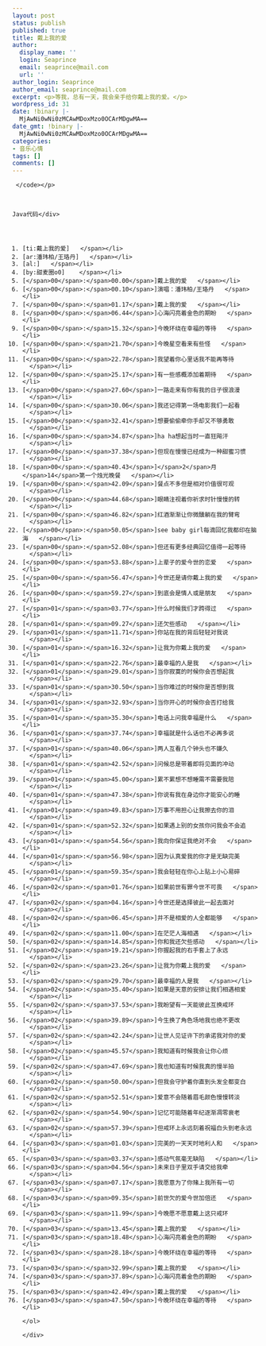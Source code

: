 ```yaml
---
layout: post
status: publish
published: true
title: 戴上我的爱
author:
  display_name: ''
  login: Seaprince
  email: seaprince@mail.com
  url: ''
author_login: Seaprince
author_email: seaprince@mail.com
excerpt: <p>等我，总有一天，我会亲手给你戴上我的爱。</p>
wordpress_id: 31
date: !binary |-
  MjAwNi0wNi0zMCAwMDoxMzo0OCArMDgwMA==
date_gmt: !binary |-
  MjAwNi0wNi0zMCAwMDoxMzo0OCArMDgwMA==
categories:
- 音乐心情
tags: []
comments: []
---
```

<p><code> <&#47;code><&#47;p></p>
<div class="codeText">
<div class="codeHead">Java代码<&#47;div></p>
<ol class="dp-j">
<li class="alt"><span>[ti:戴上我的爱] &nbsp;&nbsp;<&#47;span><&#47;li>
<li class="alt"><span>[ar:潘玮柏&#47;王珞丹] &nbsp;&nbsp;<&#47;span><&#47;li>
<li class=""><span>[al:] &nbsp;&nbsp;<&#47;span><&#47;li>
<li class="alt"><span>[by:甜麦圈o0]&nbsp; &nbsp;&nbsp;<&#47;span><&#47;li>
<li class=""><span>[<&#47;span><span class="number">00<&#47;span><span>:<&#47;span><span class="number">00.00<&#47;span><span>]戴上我的爱 &nbsp;&nbsp;<&#47;span><&#47;li>
<li class="alt"><span>[<&#47;span><span class="number">00<&#47;span><span>:<&#47;span><span class="number">00.10<&#47;span><span>]演唱：潘玮柏&#47;王珞丹 &nbsp;&nbsp;<&#47;span><&#47;li>
<li class=""><span>[<&#47;span><span class="number">00<&#47;span><span>:<&#47;span><span class="number">01.17<&#47;span><span>]戴上我的爱 &nbsp;&nbsp;<&#47;span><&#47;li>
<li class="alt"><span>[<&#47;span><span class="number">00<&#47;span><span>:<&#47;span><span class="number">06.44<&#47;span><span>]心海闪亮着金色的期盼 &nbsp;&nbsp;<&#47;span><&#47;li>
<li class=""><span>[<&#47;span><span class="number">00<&#47;span><span>:<&#47;span><span class="number">15.32<&#47;span><span>]今晚环绕在幸福的等待 &nbsp;&nbsp;<&#47;span><&#47;li>
<li class="alt"><span>[<&#47;span><span class="number">00<&#47;span><span>:<&#47;span><span class="number">21.70<&#47;span><span>]今晚星空看来有些怪 &nbsp;&nbsp;<&#47;span><&#47;li>
<li class=""><span>[<&#47;span><span class="number">00<&#47;span><span>:<&#47;span><span class="number">22.78<&#47;span><span>]我望着你心里话我不能再等待 &nbsp;&nbsp;<&#47;span><&#47;li>
<li class="alt"><span>[<&#47;span><span class="number">00<&#47;span><span>:<&#47;span><span class="number">25.17<&#47;span><span>]有一些感概添加着期待 &nbsp;&nbsp;<&#47;span><&#47;li>
<li class=""><span>[<&#47;span><span class="number">00<&#47;span><span>:<&#47;span><span class="number">27.60<&#47;span><span>]一路走来有你有我的日子很浪漫 &nbsp;&nbsp;<&#47;span><&#47;li>
<li class="alt"><span>[<&#47;span><span class="number">00<&#47;span><span>:<&#47;span><span class="number">30.06<&#47;span><span>]我还记得第一场电影我们一起看 &nbsp;&nbsp;<&#47;span><&#47;li>
<li class=""><span>[<&#47;span><span class="number">00<&#47;span><span>:<&#47;span><span class="number">32.41<&#47;span><span>]想要偷偷牵你手却又不够勇敢 &nbsp;&nbsp;<&#47;span><&#47;li>
<li class="alt"><span>[<&#47;span><span class="number">00<&#47;span><span>:<&#47;span><span class="number">34.87<&#47;span><span>]ha&nbsp;ha想起当时一直狂飚汗 &nbsp;&nbsp;<&#47;span><&#47;li>
<li class=""><span>[<&#47;span><span class="number">00<&#47;span><span>:<&#47;span><span class="number">37.38<&#47;span><span>]但现在慢慢已经成为一种甜蜜习惯 &nbsp;&nbsp;<&#47;span><&#47;li>
<li class="alt"><span>[<&#47;span><span class="number">00<&#47;span><span>:<&#47;span><span class="number">40.43<&#47;span><span>]<&#47;span><span class="number">2<&#47;span><span>月<&#47;span><span class="number">14<&#47;span><span>第一个烛光晚餐 &nbsp;&nbsp;<&#47;span><&#47;li>
<li class=""><span>[<&#47;span><span class="number">00<&#47;span><span>:<&#47;span><span class="number">42.09<&#47;span><span>]餐点不多但是相对价值很可观 &nbsp;&nbsp;<&#47;span><&#47;li>
<li class="alt"><span>[<&#47;span><span class="number">00<&#47;span><span>:<&#47;span><span class="number">44.68<&#47;span><span>]眼睛注视着你祈求时针慢慢的转 &nbsp;&nbsp;<&#47;span><&#47;li>
<li class=""><span>[<&#47;span><span class="number">00<&#47;span><span>:<&#47;span><span class="number">46.82<&#47;span><span>]红酒渐渐让你微醺躺在我的臂弯 &nbsp;&nbsp;<&#47;span><&#47;li>
<li class="alt"><span>[<&#47;span><span class="number">00<&#47;span><span>:<&#47;span><span class="number">50.05<&#47;span><span>]see&nbsp;baby&nbsp;girl每滴回忆我都印在脑海 &nbsp;&nbsp;<&#47;span><&#47;li>
<li class=""><span>[<&#47;span><span class="number">00<&#47;span><span>:<&#47;span><span class="number">52.08<&#47;span><span>]但还有更多经典回忆值得一起等待 &nbsp;&nbsp;<&#47;span><&#47;li>
<li class="alt"><span>[<&#47;span><span class="number">00<&#47;span><span>:<&#47;span><span class="number">53.88<&#47;span><span>]上辈子的爱今世的恋爱 &nbsp;&nbsp;<&#47;span><&#47;li>
<li class=""><span>[<&#47;span><span class="number">00<&#47;span><span>:<&#47;span><span class="number">56.47<&#47;span><span>]今世还是请你戴上我的爱 &nbsp;&nbsp;<&#47;span><&#47;li>
<li class="alt"><span>[<&#47;span><span class="number">00<&#47;span><span>:<&#47;span><span class="number">59.27<&#47;span><span>]到底会是情人或是朋友 &nbsp;&nbsp;<&#47;span><&#47;li>
<li class=""><span>[<&#47;span><span class="number">01<&#47;span><span>:<&#47;span><span class="number">03.77<&#47;span><span>]什么时候我们才跨得过 &nbsp;&nbsp;<&#47;span><&#47;li>
<li class="alt"><span>[<&#47;span><span class="number">01<&#47;span><span>:<&#47;span><span class="number">09.27<&#47;span><span>]还欠些感动 &nbsp;&nbsp;<&#47;span><&#47;li>
<li class=""><span>[<&#47;span><span class="number">01<&#47;span><span>:<&#47;span><span class="number">11.71<&#47;span><span>]你站在我的背后轻轻对我说 &nbsp;&nbsp;<&#47;span><&#47;li>
<li class="alt"><span>[<&#47;span><span class="number">01<&#47;span><span>:<&#47;span><span class="number">16.32<&#47;span><span>]让我为你戴上我的爱 &nbsp;&nbsp;<&#47;span><&#47;li>
<li class=""><span>[<&#47;span><span class="number">01<&#47;span><span>:<&#47;span><span class="number">22.76<&#47;span><span>]最幸福的人是我 &nbsp;&nbsp;<&#47;span><&#47;li>
<li class="alt"><span>[<&#47;span><span class="number">01<&#47;span><span>:<&#47;span><span class="number">29.01<&#47;span><span>]当你寂寞的时候你会否想起我 &nbsp;&nbsp;<&#47;span><&#47;li>
<li class=""><span>[<&#47;span><span class="number">01<&#47;span><span>:<&#47;span><span class="number">30.50<&#47;span><span>]当你难过的时候你是否想到我 &nbsp;&nbsp;<&#47;span><&#47;li>
<li class="alt"><span>[<&#47;span><span class="number">01<&#47;span><span>:<&#47;span><span class="number">32.93<&#47;span><span>]当你开心的时候你会否打给我 &nbsp;&nbsp;<&#47;span><&#47;li>
<li class=""><span>[<&#47;span><span class="number">01<&#47;span><span>:<&#47;span><span class="number">35.30<&#47;span><span>]电话上问我幸福是什么 &nbsp;&nbsp;<&#47;span><&#47;li>
<li class="alt"><span>[<&#47;span><span class="number">01<&#47;span><span>:<&#47;span><span class="number">37.74<&#47;span><span>]幸福就是什么话也不必再多说 &nbsp;&nbsp;<&#47;span><&#47;li>
<li class=""><span>[<&#47;span><span class="number">01<&#47;span><span>:<&#47;span><span class="number">40.06<&#47;span><span>]两人互看几个钟头也不嫌久 &nbsp;&nbsp;<&#47;span><&#47;li>
<li class="alt"><span>[<&#47;span><span class="number">01<&#47;span><span>:<&#47;span><span class="number">42.52<&#47;span><span>]问候总是带着即将见面的冲动 &nbsp;&nbsp;<&#47;span><&#47;li>
<li class=""><span>[<&#47;span><span class="number">01<&#47;span><span>:<&#47;span><span class="number">45.00<&#47;span><span>]累不累想不想睡需不需要我陪 &nbsp;&nbsp;<&#47;span><&#47;li>
<li class="alt"><span>[<&#47;span><span class="number">01<&#47;span><span>:<&#47;span><span class="number">47.38<&#47;span><span>]你说有我在身边你才能安心的睡 &nbsp;&nbsp;<&#47;span><&#47;li>
<li class=""><span>[<&#47;span><span class="number">01<&#47;span><span>:<&#47;span><span class="number">49.83<&#47;span><span>]万事不用担心让我擦去你的泪 &nbsp;&nbsp;<&#47;span><&#47;li>
<li class="alt"><span>[<&#47;span><span class="number">01<&#47;span><span>:<&#47;span><span class="number">52.32<&#47;span><span>]如果遇上别的女孩你问我会不会追 &nbsp;&nbsp;<&#47;span><&#47;li>
<li class=""><span>[<&#47;span><span class="number">01<&#47;span><span>:<&#47;span><span class="number">54.56<&#47;span><span>]我向你保证我绝对不会 &nbsp;&nbsp;<&#47;span><&#47;li>
<li class="alt"><span>[<&#47;span><span class="number">01<&#47;span><span>:<&#47;span><span class="number">56.98<&#47;span><span>]因为认真爱我的你才是无缺完美 &nbsp;&nbsp;<&#47;span><&#47;li>
<li class=""><span>[<&#47;span><span class="number">01<&#47;span><span>:<&#47;span><span class="number">59.35<&#47;span><span>]我会轻轻在你心上贴上小心易碎 &nbsp;&nbsp;<&#47;span><&#47;li>
<li class="alt"><span>[<&#47;span><span class="number">02<&#47;span><span>:<&#47;span><span class="number">01.76<&#47;span><span>]如果前世有罪今世不可畏 &nbsp;&nbsp;<&#47;span><&#47;li>
<li class=""><span>[<&#47;span><span class="number">02<&#47;span><span>:<&#47;span><span class="number">04.16<&#47;span><span>]今世还是选择彼此一起去面对 &nbsp;&nbsp;<&#47;span><&#47;li>
<li class="alt"><span>[<&#47;span><span class="number">02<&#47;span><span>:<&#47;span><span class="number">06.45<&#47;span><span>]并不是相爱的人全都能够 &nbsp;&nbsp;<&#47;span><&#47;li>
<li class=""><span>[<&#47;span><span class="number">02<&#47;span><span>:<&#47;span><span class="number">11.00<&#47;span><span>]在茫茫人海相遇 &nbsp;&nbsp;<&#47;span><&#47;li>
<li class="alt"><span>[<&#47;span><span class="number">02<&#47;span><span>:<&#47;span><span class="number">14.85<&#47;span><span>]你和我还欠些感动 &nbsp;&nbsp;<&#47;span><&#47;li>
<li class=""><span>[<&#47;span><span class="number">02<&#47;span><span>:<&#47;span><span class="number">19.21<&#47;span><span>]你握起我的右手套上了永远 &nbsp;&nbsp;<&#47;span><&#47;li>
<li class="alt"><span>[<&#47;span><span class="number">02<&#47;span><span>:<&#47;span><span class="number">23.26<&#47;span><span>]让我为你戴上我的爱 &nbsp;&nbsp;<&#47;span><&#47;li>
<li class=""><span>[<&#47;span><span class="number">02<&#47;span><span>:<&#47;span><span class="number">29.70<&#47;span><span>]最幸福的人是我 &nbsp;&nbsp;<&#47;span><&#47;li>
<li class="alt"><span>[<&#47;span><span class="number">02<&#47;span><span>:<&#47;span><span class="number">35.40<&#47;span><span>]如果是天意的安排让我们相遇相爱 &nbsp;&nbsp;<&#47;span><&#47;li>
<li class=""><span>[<&#47;span><span class="number">02<&#47;span><span>:<&#47;span><span class="number">37.53<&#47;span><span>]我盼望有一天能彼此互换戒环 &nbsp;&nbsp;<&#47;span><&#47;li>
<li class="alt"><span>[<&#47;span><span class="number">02<&#47;span><span>:<&#47;span><span class="number">39.89<&#47;span><span>]今生换了角色场地我也绝不更改 &nbsp;&nbsp;<&#47;span><&#47;li>
<li class=""><span>[<&#47;span><span class="number">02<&#47;span><span>:<&#47;span><span class="number">42.24<&#47;span><span>]让世人见证许下的承诺我对你的爱 &nbsp;&nbsp;<&#47;span><&#47;li>
<li class="alt"><span>[<&#47;span><span class="number">02<&#47;span><span>:<&#47;span><span class="number">45.57<&#47;span><span>]我知道有时候我会让你心烦 &nbsp;&nbsp;<&#47;span><&#47;li>
<li class=""><span>[<&#47;span><span class="number">02<&#47;span><span>:<&#47;span><span class="number">47.69<&#47;span><span>]我也知道有时候我真的慢半拍 &nbsp;&nbsp;<&#47;span><&#47;li>
<li class="alt"><span>[<&#47;span><span class="number">02<&#47;span><span>:<&#47;span><span class="number">50.00<&#47;span><span>]但我会守护着你直到头发全都变白 &nbsp;&nbsp;<&#47;span><&#47;li>
<li class=""><span>[<&#47;span><span class="number">02<&#47;span><span>:<&#47;span><span class="number">52.51<&#47;span><span>]爱意不会随着眉毛颜色慢慢转淡 &nbsp;&nbsp;<&#47;span><&#47;li>
<li class="alt"><span>[<&#47;span><span class="number">02<&#47;span><span>:<&#47;span><span class="number">54.90<&#47;span><span>]记忆可能随着年纪逐渐凋零衰老 &nbsp;&nbsp;<&#47;span><&#47;li>
<li class=""><span>[<&#47;span><span class="number">02<&#47;span><span>:<&#47;span><span class="number">57.39<&#47;span><span>]但戒环上永远刻着祝福白头到老永远 &nbsp;&nbsp;<&#47;span><&#47;li>
<li class="alt"><span>[<&#47;span><span class="number">03<&#47;span><span>:<&#47;span><span class="number">01.03<&#47;span><span>]完美的一天天时地利人和 &nbsp;&nbsp;<&#47;span><&#47;li>
<li class=""><span>[<&#47;span><span class="number">03<&#47;span><span>:<&#47;span><span class="number">03.37<&#47;span><span>]感动气氛毫无缺陷 &nbsp;&nbsp;<&#47;span><&#47;li>
<li class="alt"><span>[<&#47;span><span class="number">03<&#47;span><span>:<&#47;span><span class="number">04.56<&#47;span><span>]未来日子里双手请交给我牵 &nbsp;&nbsp;<&#47;span><&#47;li>
<li class=""><span>[<&#47;span><span class="number">03<&#47;span><span>:<&#47;span><span class="number">07.17<&#47;span><span>]我愿意为了你赌上我所有一切 &nbsp;&nbsp;<&#47;span><&#47;li>
<li class="alt"><span>[<&#47;span><span class="number">03<&#47;span><span>:<&#47;span><span class="number">09.35<&#47;span><span>]前世欠的爱今世加倍还 &nbsp;&nbsp;<&#47;span><&#47;li>
<li class=""><span>[<&#47;span><span class="number">03<&#47;span><span>:<&#47;span><span class="number">11.99<&#47;span><span>]今晚愿不愿意戴上这只戒环 &nbsp;&nbsp;<&#47;span><&#47;li>
<li class="alt"><span>[<&#47;span><span class="number">03<&#47;span><span>:<&#47;span><span class="number">13.45<&#47;span><span>]戴上我的爱 &nbsp;&nbsp;<&#47;span><&#47;li>
<li class=""><span>[<&#47;span><span class="number">03<&#47;span><span>:<&#47;span><span class="number">18.48<&#47;span><span>]心海闪亮着金色的期盼 &nbsp;&nbsp;<&#47;span><&#47;li>
<li class="alt"><span>[<&#47;span><span class="number">03<&#47;span><span>:<&#47;span><span class="number">28.18<&#47;span><span>]今晚环绕在幸福的等待 &nbsp;&nbsp;<&#47;span><&#47;li>
<li class=""><span>[<&#47;span><span class="number">03<&#47;span><span>:<&#47;span><span class="number">32.99<&#47;span><span>]戴上我的爱 &nbsp;&nbsp;<&#47;span><&#47;li>
<li class="alt"><span>[<&#47;span><span class="number">03<&#47;span><span>:<&#47;span><span class="number">37.89<&#47;span><span>]心海闪亮着金色的期盼 &nbsp;&nbsp;<&#47;span><&#47;li>
<li class=""><span>[<&#47;span><span class="number">03<&#47;span><span>:<&#47;span><span class="number">42.49<&#47;span><span>]戴上我的爱 &nbsp;&nbsp;<&#47;span><&#47;li>
<li class="alt"><span>[<&#47;span><span class="number">03<&#47;span><span>:<&#47;span><span class="number">47.50<&#47;span><span>]今晚环绕在幸福的等待 &nbsp;&nbsp;<&#47;span><&#47;li><br />
<&#47;ol><br />
<&#47;div></p>
